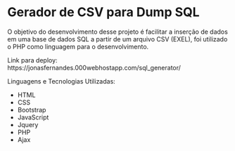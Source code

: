 <h1> Gerador de CSV para Dump SQL </h1>

<p> O objetivo do desenvolvimento desse projeto é facilitar a inserção de dados em uma base de dados SQL a partir de 
um arquivo CSV (EXEL), foi utilizado o PHP como linguagem para o desenvolvimento.</p>

<p> Link para deploy: https://jonasfernandes.000webhostapp.com/sql_generator/ </p>
<p> Linguagens e Tecnologias Utilizadas: </p>
<ul>
    <li> HTML </li>
    <li> CSS </li>
    <li> Bootstrap </li>
    <li> JavaScript </li>
    <li> Jquery </li>
    <li>  PHP </li>
    <li> Ajax </li>
</ul>